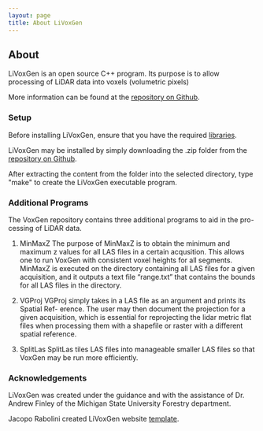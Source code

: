 ```yaml
---
layout: page
title: About LiVoxGen
---
```

## About
LiVoxGen is an open source C++ program. Its purpose is to allow processing of LiDAR data into voxels
(volumetric pixels)

More information can be found at the [repository on Github](https://github.com/MeganKress/LiVoxGen/).


### Setup
Before installing LiVoxGen, ensure that you have the required [libraries](http://megankress.github.io/LiVoxGen//libraries.html).

LiVoxGen may be installed by simply downloading the .zip folder from the [repository on Github](https://github.com/MeganKress/LiVoxGen/archive/master.zip).

After extracting the content from the folder into the selected directory, type "make" to create the 
LiVoxGen executable program.

### Additional Programs

The VoxGen repository contains three additional programs to aid in the pro-
cessing of LiDAR data.

1. MinMaxZ
The purpose of MinMaxZ is to obtain the minimum and maximum z values
for all LAS files in a certain acqusition. This allows one to run VoxGen
with consistent voxel heights for all segments. MinMaxZ is executed on the
directory containing all LAS files for a given acquisition, and it outputs a text
file “range.txt” that contains the bounds for all LAS files in the directory.

2. VGProj
VGProj simply takes in a LAS file as an argument and prints its Spatial Ref-
erence. The user may then document the projection for a given acquisition,
which is essential for reprojecting the lidar metric flat files when processing
them with a shapefile or raster with a different spatial reference.

3. SplitLas
SplitLas tiles LAS files into manageable smaller LAS files so that VoxGen
may be run more efficiently.

### Acknowledgements
LiVoxGen was created under the guidance and with the assistance of Dr. Andrew Finley of the Michigan State University Forestry department.

Jacopo Rabolini created LiVoxGen website [template](http://www.jacoporabolini.com/emerald/).

